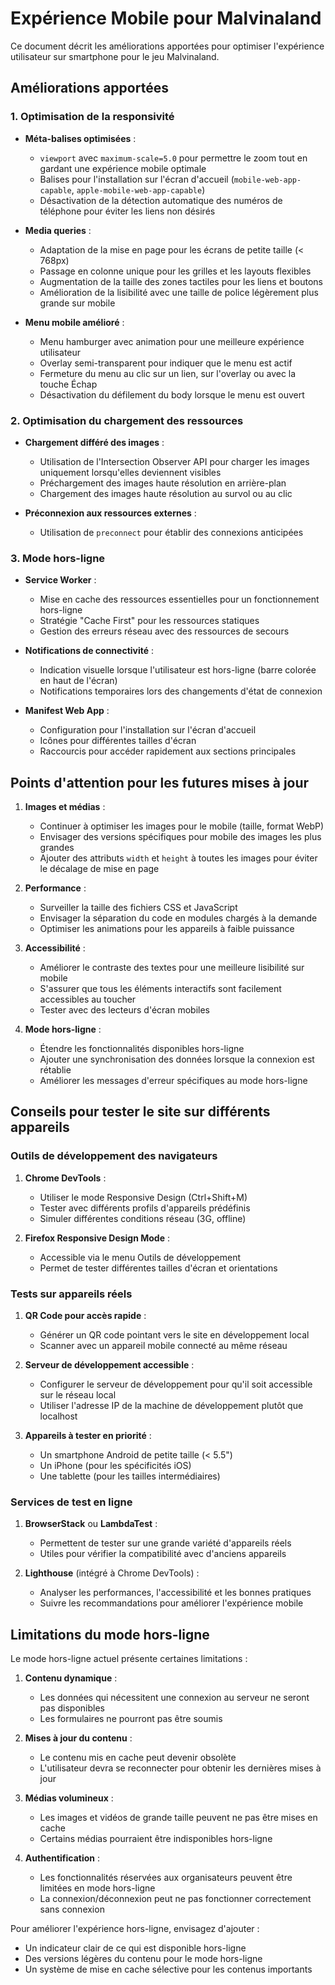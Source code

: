 # Expérience Mobile pour Malvinaland

Ce document décrit les améliorations apportées pour optimiser l'expérience utilisateur sur smartphone pour le jeu Malvinaland.

## Améliorations apportées

### 1. Optimisation de la responsivité

- **Méta-balises optimisées** :
  - `viewport` avec `maximum-scale=5.0` pour permettre le zoom tout en gardant une expérience mobile optimale
  - Balises pour l'installation sur l'écran d'accueil (`mobile-web-app-capable`, `apple-mobile-web-app-capable`)
  - Désactivation de la détection automatique des numéros de téléphone pour éviter les liens non désirés

- **Media queries** :
  - Adaptation de la mise en page pour les écrans de petite taille (< 768px)
  - Passage en colonne unique pour les grilles et les layouts flexibles
  - Augmentation de la taille des zones tactiles pour les liens et boutons
  - Amélioration de la lisibilité avec une taille de police légèrement plus grande sur mobile

- **Menu mobile amélioré** :
  - Menu hamburger avec animation pour une meilleure expérience utilisateur
  - Overlay semi-transparent pour indiquer que le menu est actif
  - Fermeture du menu au clic sur un lien, sur l'overlay ou avec la touche Échap
  - Désactivation du défilement du body lorsque le menu est ouvert

### 2. Optimisation du chargement des ressources

- **Chargement différé des images** :
  - Utilisation de l'Intersection Observer API pour charger les images uniquement lorsqu'elles deviennent visibles
  - Préchargement des images haute résolution en arrière-plan
  - Chargement des images haute résolution au survol ou au clic

- **Préconnexion aux ressources externes** :
  - Utilisation de `preconnect` pour établir des connexions anticipées

### 3. Mode hors-ligne

- **Service Worker** :
  - Mise en cache des ressources essentielles pour un fonctionnement hors-ligne
  - Stratégie "Cache First" pour les ressources statiques
  - Gestion des erreurs réseau avec des ressources de secours

- **Notifications de connectivité** :
  - Indication visuelle lorsque l'utilisateur est hors-ligne (barre colorée en haut de l'écran)
  - Notifications temporaires lors des changements d'état de connexion

- **Manifest Web App** :
  - Configuration pour l'installation sur l'écran d'accueil
  - Icônes pour différentes tailles d'écran
  - Raccourcis pour accéder rapidement aux sections principales

## Points d'attention pour les futures mises à jour

1. **Images et médias** :
   - Continuer à optimiser les images pour le mobile (taille, format WebP)
   - Envisager des versions spécifiques pour mobile des images les plus grandes
   - Ajouter des attributs `width` et `height` à toutes les images pour éviter le décalage de mise en page

2. **Performance** :
   - Surveiller la taille des fichiers CSS et JavaScript
   - Envisager la séparation du code en modules chargés à la demande
   - Optimiser les animations pour les appareils à faible puissance

3. **Accessibilité** :
   - Améliorer le contraste des textes pour une meilleure lisibilité sur mobile
   - S'assurer que tous les éléments interactifs sont facilement accessibles au toucher
   - Tester avec des lecteurs d'écran mobiles

4. **Mode hors-ligne** :
   - Étendre les fonctionnalités disponibles hors-ligne
   - Ajouter une synchronisation des données lorsque la connexion est rétablie
   - Améliorer les messages d'erreur spécifiques au mode hors-ligne

## Conseils pour tester le site sur différents appareils

### Outils de développement des navigateurs

1. **Chrome DevTools** :
   - Utiliser le mode Responsive Design (Ctrl+Shift+M)
   - Tester avec différents profils d'appareils prédéfinis
   - Simuler différentes conditions réseau (3G, offline)

2. **Firefox Responsive Design Mode** :
   - Accessible via le menu Outils de développement
   - Permet de tester différentes tailles d'écran et orientations

### Tests sur appareils réels

1. **QR Code pour accès rapide** :
   - Générer un QR code pointant vers le site en développement local
   - Scanner avec un appareil mobile connecté au même réseau

2. **Serveur de développement accessible** :
   - Configurer le serveur de développement pour qu'il soit accessible sur le réseau local
   - Utiliser l'adresse IP de la machine de développement plutôt que localhost

3. **Appareils à tester en priorité** :
   - Un smartphone Android de petite taille (< 5.5")
   - Un iPhone (pour les spécificités iOS)
   - Une tablette (pour les tailles intermédiaires)

### Services de test en ligne

1. **BrowserStack** ou **LambdaTest** :
   - Permettent de tester sur une grande variété d'appareils réels
   - Utiles pour vérifier la compatibilité avec d'anciens appareils

2. **Lighthouse** (intégré à Chrome DevTools) :
   - Analyser les performances, l'accessibilité et les bonnes pratiques
   - Suivre les recommandations pour améliorer l'expérience mobile

## Limitations du mode hors-ligne

Le mode hors-ligne actuel présente certaines limitations :

1. **Contenu dynamique** :
   - Les données qui nécessitent une connexion au serveur ne seront pas disponibles
   - Les formulaires ne pourront pas être soumis

2. **Mises à jour du contenu** :
   - Le contenu mis en cache peut devenir obsolète
   - L'utilisateur devra se reconnecter pour obtenir les dernières mises à jour

3. **Médias volumineux** :
   - Les images et vidéos de grande taille peuvent ne pas être mises en cache
   - Certains médias pourraient être indisponibles hors-ligne

4. **Authentification** :
   - Les fonctionnalités réservées aux organisateurs peuvent être limitées en mode hors-ligne
   - La connexion/déconnexion peut ne pas fonctionner correctement sans connexion

Pour améliorer l'expérience hors-ligne, envisagez d'ajouter :
- Un indicateur clair de ce qui est disponible hors-ligne
- Des versions légères du contenu pour le mode hors-ligne
- Un système de mise en cache sélective pour les contenus importants